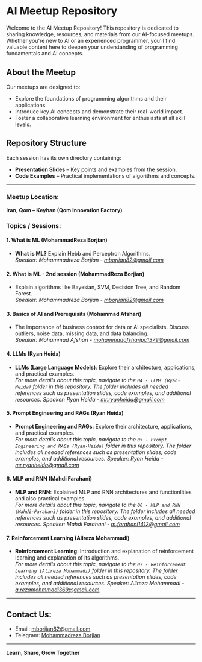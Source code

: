 
# AI Meetup Repository  

Welcome to the AI Meetup Repository! This repository is dedicated to sharing knowledge, resources, and materials from our AI-focused meetups. Whether you're new to AI or an experienced programmer, you'll find valuable content here to deepen your understanding of programming fundamentals and AI concepts.

## About the Meetup  

Our meetups are designed to:  

- Explore the foundations of programming algorithms and their applications.  
- Introduce key AI concepts and demonstrate their real-world impact.  
- Foster a collaborative learning environment for enthusiasts at all skill levels.  

## Repository Structure  

Each session has its own directory containing:  

- **Presentation Slides** – Key points and examples from the session.  
- **Code Examples** – Practical implementations of algorithms and concepts.  

---

### Meetup Location:  
**Iran, Qom – Keyhan (Qom Innovation Factory)**  

### Topics / Sessions:  

#### 1. What is ML (MohammadReza Borjian)
- **What is ML?** Explain Hebb and Perceptron Algorithms.  
  *Speaker: Mohammadreza Borjian - mborjian82@gmail.com*  

#### 2. What is ML - 2nd session (MohammadReza Borjian)
- Explain algorithms like Bayesian, SVM, Decision Tree, and Random Forest.  
  *Speaker: Mohammadreza Borjian - mborjian82@gmail.com*  

#### 3. Basics of AI and Prerequisits (Mohammad Afshari)
- The importance of business context for data or AI specialists. Discuss outliers, noise data, missing data, and data balancing.  
  *Speaker: Mohammad Afshari - mohammadafsharipc1379@gmail.com*  

#### 4. LLMs (Ryan Heida) 
- **LLMs (Large Language Models)**: Explore their architecture, applications, and practical examples.  
  *For more details about this topic, navigate to the `04 - LLMs (Ryan-Heida)` folder in this repository. The folder includes all needed references such as presentation slides, code examples, and additional resources.*
  *Speaker: Ryan Heida - mr.ryanheida@gmail.com*

#### 5. Prompt Engineering and RAGs (Ryan Heida) 
- **Prompt Engineering and RAGs**: Explore their architecture, applications, and practical examples.  
  *For more details about this topic, navigate to the `05 - Prompt Engineering and RAGs (Ryan-Heida)` folder in this repository. The folder includes all needed references such as presentation slides, code examples, and additional resources.*
  *Speaker: Ryan Heida - mr.ryanheida@gmail.com*

#### 6. MLP and RNN (Mahdi Farahani) 
- **MLP and RNN**: Explained MLP and RNN architectures and functionlities and also practical examples.  
  *For more details about this topic, navigate to the `06 - MLP and RNN (Mahdi-Farahani)` folder in this repository. The folder includes all needed references such as presentation slides, code examples, and additional resources.*
  *Speaker: Mahdi Farahani - m.farahani1412@gmail.com*

#### 7. Reinforcement Learning (Alireza Mohammadi) 
- **Reinforcement Learning**: Introduction and explanation of reinforcement learning and explanation of its algorithms.  
  *For more details about this topic, navigate to the `07 - Reinforcement Learning (Alireza Mohammadi)` folder in this repository. The folder includes all needed references such as presentation slides, code examples, and additional resources.*
  *Speaker: Alireza Mohammadi - a.rezamohmmadi369@gmail.com*
---

## Contact Us:  

- Email: mborjian82@gmail.com  
- Telegram: [Mohammadreza Borjian](https://t.me/Mohammadreza_br)  

---

**Learn, Share, Grow Together**  
